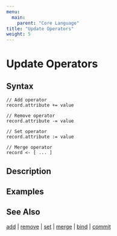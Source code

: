 ```yaml
---
menu:
  main:
    parent: "Core Language"
title: "Update Operators"
weight: 5
---
```


# Update Operators

## Syntax

```eve
// Add operator
record.attribute += value

// Remove operator
record.attribute -= value

// Set operator
record.attribute := value

// Merge operator
record <- [ ... ]
```

## Description

## Examples

## See Also

[add](../add) | [remove](../remove) | [set](../set) | [merge](../merge) | [bind](../bind) | [commit](../commit)